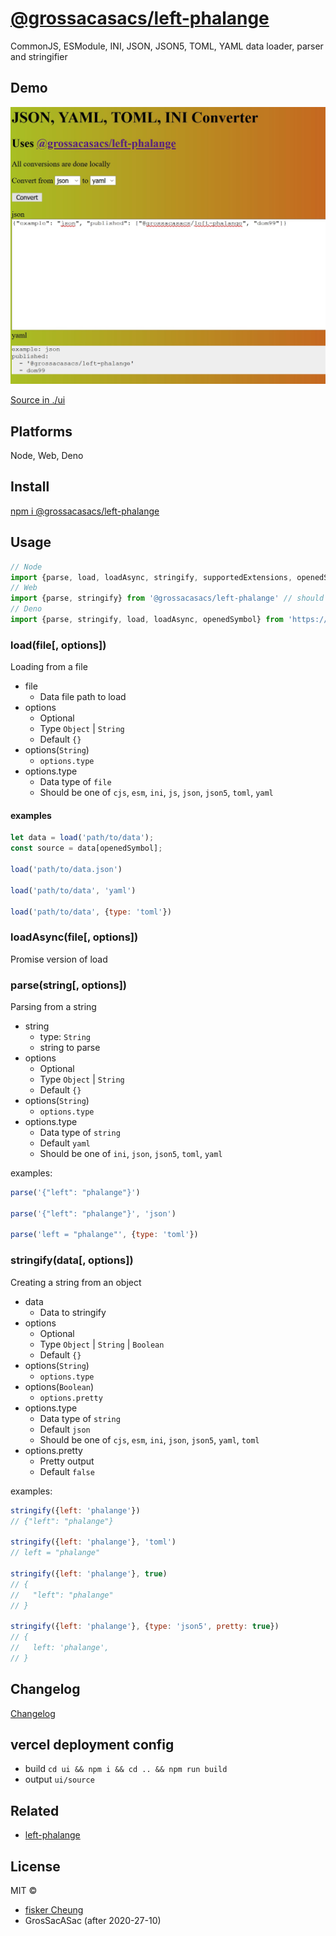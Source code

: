 # [@grossacasacs/left-phalange](https://github.com/GrosSacASac/grossacasacs-left-phalange)

CommonJS, ESModule, INI, JSON, JSON5, TOML, YAML data loader, parser and stringifier

## Demo 

[![demo-screenshot.jpg](./examples/demo-screenshot.jpg)](https://grossacasacs-left-phalange.vercel.app/)

[Source in ./ui](./ui)

## Platforms

Node, Web, Deno

## Install

[npm i @grossacasacs/left-phalange](https://www.npmjs.com/package/@grossacasacs/left-phalange)

## Usage

```js
// Node
import {parse, load, loadAsync, stringify, supportedExtensions, openedSymbol} from '@grossacasacs/left-phalange'
// Web
import {parse, stringify} from '@grossacasacs/left-phalange' // should resolve to /dist/browser.es.js
// Deno
import {parse, stringify, load, loadAsync, openedSymbol} from 'https://unpkg.com/@grossacasacs/left-phalange/dist/deno.es.js'
```

### load(file[, options])

Loading from a file

- file
  - Data file path to load
- options
  - Optional
  - Type `Object` | `String`
  - Default `{}`
- options(`String`)
  - `options.type`
- options.type
  - Data type of `file`
  - Should be one of `cjs`, `esm`, `ini`, `js`, `json`, `json5`, `toml`, `yaml`

#### examples

```js
let data = load('path/to/data');
const source = data[openedSymbol];

load('path/to/data.json')

load('path/to/data', 'yaml')

load('path/to/data', {type: 'toml'})
```


### loadAsync(file[, options])

Promise version of load

### parse(string[, options])

Parsing from a string

- string
  - type: `String`
  - string to parse
- options
  - Optional
  - Type `Object` | `String`
  - Default `{}`
- options(`String`)
  - `options.type`
- options.type
  - Data type of `string`
  - Default `yaml`
  - Should be one of `ini`, `json`, `json5`, `toml`, `yaml`

examples:

```js
parse('{"left": "phalange"}')

parse('{"left": "phalange"}', 'json')

parse('left = "phalange"', {type: 'toml'})
```

### stringify(data[, options])

Creating a string from an object

- data
  - Data to stringify
- options
  - Optional
  - Type `Object` | `String` | `Boolean`
  - Default `{}`
- options(`String`)
  - `options.type`
- options(`Boolean`)
  - `options.pretty`
- options.type
  - Data type of `string`
  - Default `json`
  - Should be one of `cjs`, `esm`, `ini`, `json`, `json5`, `yaml`, `toml`
- options.pretty
  - Pretty output
  - Default `false`

examples:

```js
stringify({left: 'phalange'})
// {"left": "phalange"}

stringify({left: 'phalange'}, 'toml')
// left = "phalange"

stringify({left: 'phalange'}, true)
// {
//   "left": "phalange"
// }

stringify({left: 'phalange'}, {type: 'json5', pretty: true})
// {
//   left: 'phalange',
// }
```

## Changelog

[Changelog](./changelog.md)


## vercel deployment config

 - build `cd ui && npm i && cd .. && npm run build`
 - output `ui/source`

## Related

- [left-phalange](https://github.com/fisker/left-phalange)

## License

MIT © 
 - [fisker Cheung](https://github.com/fisker)
 - GrosSacASac (after 2020-27-10)
